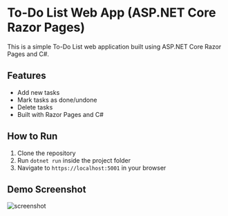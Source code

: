 # To-Do List Web App (ASP.NET Core Razor Pages)

This is a simple To-Do List web application built using ASP.NET Core Razor Pages and C#.

## Features
- Add new tasks
- Mark tasks as done/undone
- Delete tasks
- Built with Razor Pages and C#

## How to Run

1. Clone the repository  
2. Run `dotnet run` inside the project folder  
3. Navigate to `https://localhost:5001` in your browser

## Demo Screenshot

![screenshot](screenshot.png) <!-- Optional: add screenshot if you want -->
